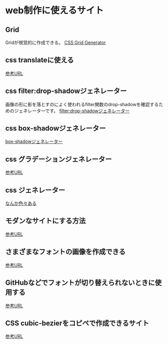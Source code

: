 # web制作に使えるサイト

## Grid

Gridが視覚的に作成できる。
[CSS Grid Generator](https://cssgrid-generator.netlify.app/)

## css translateに使える

[参考URL](https://liginc.co.jp/502701)

## css filter:drop-shadowジェネレーター

画像の形に影を落とすのによく使われるfilter関数のdrop-shadowを確認するためのジェネレーターです。
[filter:drop-shadowジェネレーター](https://www.bad-company.jp/drop-shadow)

## css box-shadowジェネレーター
[box-shadowジェネレーター](https://www.bad-company.jp/box-shadow)

## css グラデーションジェネレーター
[参考URL](https://front-end-tools.com/generategradient/)

## css ジェネレーター

[なんか色々ある](https://front-end-tools.com/)

## モダンなサイトにする方法
[参考URL](https://b-risk.jp/blog/2021/02/modern-web-tips/)

## さまざまなフォントの画像を作成できる
[参考URL](https://fontmeme.com/ja/)

## GitHubなどでフォントが切り替えられないときに使用する
[参考URL](https://charactercalculator.com/ja/font-changer/)

## CSS cubic-bezierをコピペで作成できるサイト
[参考URL](実際の動きを見ながらCSSのcubic-bezierをコピペできるWebサービス「Easings」)